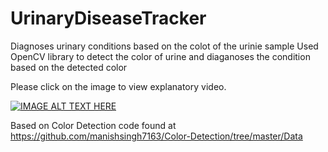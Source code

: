 # UrinaryDiseaseTracker
Diagnoses urinary conditions based on the colot of the urinie sample
Used OpenCV library to detect the color of urine and diaganoses the condition based on the detected color 


Please click on the image to view explanatory video.

[![IMAGE ALT TEXT HERE](https://img.youtube.com/vi/QnQY0h2qZbA/0.jpg)](https://www.youtube.com/watch?v=QnQY0h2qZbA)

Based on Color Detection code found at https://github.com/manishsingh7163/Color-Detection/tree/master/Data

